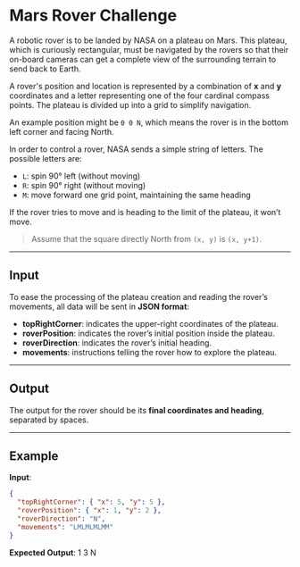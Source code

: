 # Mars Rover Challenge

A robotic rover is to be landed by NASA on a plateau on Mars. This plateau, which is curiously rectangular, must be navigated by the rovers so that their on-board cameras can get a complete view of the surrounding terrain to send back to Earth.

A rover's position and location is represented by a combination of **x** and **y** coordinates and a letter representing one of the four cardinal compass points. The plateau is divided up into a grid to simplify navigation.

An example position might be `0 0 N`, which means the rover is in the bottom left corner and facing North.

In order to control a rover, NASA sends a simple string of letters. The possible letters are:

- `L`: spin 90° left (without moving)
- `R`: spin 90° right (without moving)
- `M`: move forward one grid point, maintaining the same heading

If the rover tries to move and is heading to the limit of the plateau, it won’t move.

> Assume that the square directly North from `(x, y)` is `(x, y+1)`.

---

## Input

To ease the processing of the plateau creation and reading the rover’s movements, all data will be sent in **JSON format**:

- **topRightCorner**: indicates the upper-right coordinates of the plateau.
- **roverPosition**: indicates the rover’s initial position inside the plateau.
- **roverDirection**: indicates the rover’s initial heading.
- **movements**: instructions telling the rover how to explore the plateau.

---

## Output

The output for the rover should be its **final coordinates and heading**, separated by spaces.

---

## Example

**Input**:
```json
{
  "topRightCorner": { "x": 5, "y": 5 },
  "roverPosition": { "x": 1, "y": 2 },
  "roverDirection": "N",
  "movements": "LMLMLMLMM"
}
```

**Expected Output**: 1 3 N
